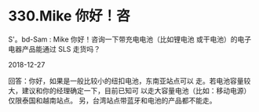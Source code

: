 # 330.Mike 你好！咨

S'。bd-Sam : Mike 你好！咨询一下带充电电池（比如锂电池 或干电池）的电子电器产品能通过 SLS 走货吗？

2018-12-27

回答：你好，如果是一般比较小的纽扣电池，东南亚站点可以 走。若电池容量较大，建议和你的经理确定一下，目前已知可 以走大容量电池（比如：移动电源）仅限泰国和越南站点。 另，台湾站点带蓝牙和电池的产品都不能走。